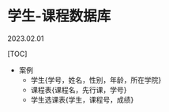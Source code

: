 # 学生-课程数据库
2023.02.01

[TOC]

* 案例
  * 学生{学号，姓名，性别，年龄，所在学院}
  * 课程表{课程名，先行课，学号}
  * 学生选课表{学生，课程号，成绩}